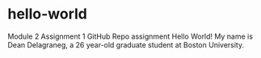 # hello-world
Module 2 Assignment 1 GitHub Repo assignment
Hello World! My name is Dean Delagraneg, a 26 year-old graduate student at Boston University. 
